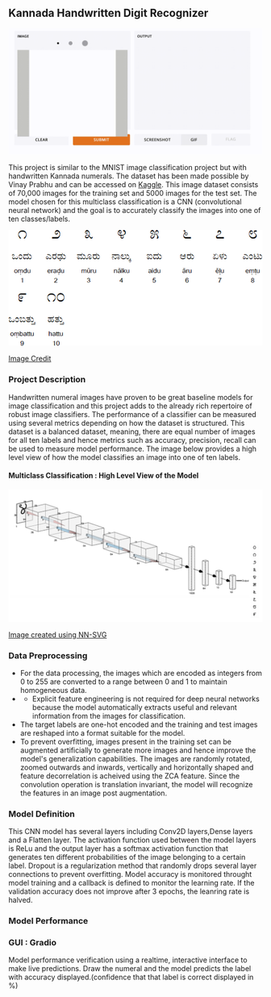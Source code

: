 ## Kannada Handwritten Digit Recognizer

![Alt Text](kannadadigits.gif)

This project is similar to the MNIST image classification project but with handwritten Kannada numerals. The dataset has been made possible by Vinay Prabhu and can be accessed on [Kaggle](https://www.kaggle.com/c/Kannada-MNIST). This image dataset consists of 70,000 images for the training set and 5000 images for the test set. The model chosen for this multiclass classification is a CNN (convolutional neural network) and the goal is to accurately classify the images into one of ten classes/labels. 

![Alt Text](kannada4.gif)

[Image Credit](https://omniglot.com/writing/kannada.htm)

### Project Description 

Handwritten numeral images have proven to be great baseline models for image classification and this project adds to the already rich repertoire of robust image classifiers. The performance of a classifier can be measured using several metrics depending on how the dataset is structured. This dataset is a balanced dataset, meaning, there are equal number of images for all ten labels and hence metrics such as accuracy, precision, recall can be used to measure model performance. 
The image below provides a high level view of how the model classifies an image into one of ten labels. 

#### Multiclass Classification : High Level View of the Model

![Alt Text](CNNML.png)

[Image created using NN-SVG](https://alexlenail.me/NN-SVG/)

### Data Preprocessing 

- For the data processing, the images which are encoded as integers from 0 to 255 are converted to a range between 0 and 1 to maintain homogeneous data. 
- - Explicit feature engineering is not required for deep neural networks because the model automatically extracts useful and relevant information from the images for classification.
- The target labels are one-hot encoded and the training and test images are reshaped into a format suitable for the model. 
- To prevent overfitting, images present in the training set can be augmented artificially to generate more images and hence improve the model's generalization capabilities. The images are randomly rotated, zoomed outwards and inwards, vertically and horizontally shaped and feature decorrelation is acheived using the ZCA feature. Since the convolution operation is translation invariant, the model will recognize the features in an image post augmentation. 

### Model Definition 

This CNN model has several layers including Conv2D layers,Dense layers and a Flatten layer. 
The activation function used between the model layers is ReLu and the output layer has a softmax activation function that generates ten different probabilities of the image belonging to a certain label. Dropout is a regularization method that randomly drops several layer connections to prevent overfitting. Model accuracy is monitored throught model training and a callback is defined to monitor the learning rate. If the validation accuracy does not improve after 3 epochs, the leanring rate is halved. 

### Model Performance 


### GUI : Gradio 

Model performance verification using a realtime, interactive interface to make live predictions. 
Draw the numeral and the model predicts the label with accuracy displayed.(confidence that that label is correct displayed in %) 
